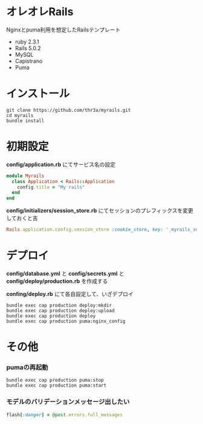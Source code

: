 # オレオレRails

Nginxとpuma利用を想定したRailsテンプレート

- ruby 2.3.1
- Rails 5.0.2
- MySQL
- Capistrano
- Puma

# インストール

```
git clone https://github.com/thr3a/myrails.git
cd myrails
bundle install
```

# 初期設定

**config/application.rb** にてサービス名の設定

```ruby
module Myrails
  class Application < Rails::Application
    config.title = "My rails"
  end
end
```

**config/initializers/session_store.rb** にてセッションのプレフィックスを変更しておくと吉

```ruby
Rails.application.config.session_store :cookie_store, key: '_myrails_session'
```

# デプロイ

**config/database.yml** と **config/secrets.yml** と **config/deploy/production.rb** を作成する

**confing/deploy.rb** にて各自設定して、いざデプロイ

```
bundle exec cap production deploy:mkdir
bundle exec cap production deploy:upload
bundle exec cap production deploy
bundle exec cap production puma:nginx_config
```

# その他

### pumaの再起動

```
bundle exec cap production puma:stop
bundle exec cap production puma:start
```

### モデルのバリデーションメッセージ出したい

```ruby
flash[:danger] = @post.errors.full_messages
```